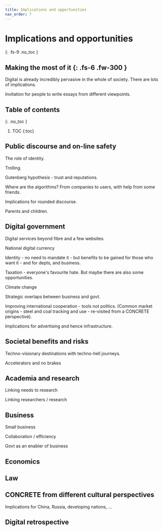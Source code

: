 ```yaml
---
title: Implications and opportunities
nav_order: 7
---
```


# Implications and opportunities
{: .fs-9 .no_toc }

Making the most of it
{: .fs-6 .fw-300 }
----

Digital is already incredibly pervasive in the whole of society.  There are lots of implications.

Invitation for people to write essays from different viewpoints.


## Table of contents
{: .no_toc }

1. TOC
{:toc}


## Public discourse and on-line safety

The role of identity.

Trolling.

Gutenberg hypothesis - trust and reputations.

Where are the algorithms? From companies to users, with help from some friends.

Implications for rounded discourse.

Parents and children.



## Digital government

Digital services beyond fibre and a few websites.

National digital currency

Identity - no need to mandate it - but benefits to be gained for those who want it - and for depts, and business.

Taxation - everyone's favourite hate.  But maybe there are also some opportunities.

Climate change

Strategic overlaps between business and govt.

Improving international cooperation - tools not politics.  (Common market origins - steel and coal tracking and use - re-visited from a CONCRETE perspective). 

Implications for advertising and hence infrastructure.

## Societal benefits and risks

Techno-visionary destinations with techno-hell journeys.

Accelerators and no brakes

## Academia and research

Linking needs to research

Linking researchers / research

## Business

Small business

Collaboration / efficiency

Govt as an enabler of business

## Economics

## Law

## CONCRETE from different cultural perspectives

Implications for China, Russia, developing nations, ... 

## Digital retrospective







